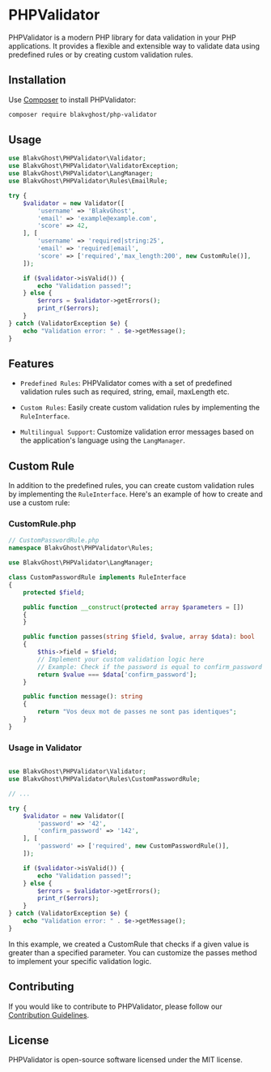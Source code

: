 # PHPValidator

PHPValidator is a modern PHP library for data validation in your PHP applications. It provides a flexible and extensible way to validate data using predefined rules or by creating custom validation rules.

## Installation

Use [Composer](https://getcomposer.org/) to install PHPValidator:

```bash
composer require blakvghost/php-validator
```

## Usage

```php
use BlakvGhost\PHPValidator\Validator;
use BlakvGhost\PHPValidator\ValidatorException;
use BlakvGhost\PHPValidator\LangManager;
use BlakvGhost\PHPValidator\Rules\EmailRule;

try {
    $validator = new Validator([
        'username' => 'BlakvGhost',
        'email' => 'example@example.com',
        'score' => 42,
    ], [
        'username' => 'required|string:25',
        'email' => 'required|email',
        'score' => ['required','max_length:200', new CustomRule()],
    ]);

    if ($validator->isValid()) {
        echo "Validation passed!";
    } else {
        $errors = $validator->getErrors();
        print_r($errors);
    }
} catch (ValidatorException $e) {
    echo "Validation error: " . $e->getMessage();
}

```

## Features

- `Predefined Rules`: PHPValidator comes with a set of predefined validation rules such as required, string, email, maxLength etc.

- `Custom Rules`: Easily create custom validation rules by implementing the `RuleInterface`.

- `Multilingual Support`: Customize validation error messages based on the application's language using the `LangManager`.

## Custom Rule

In addition to the predefined rules, you can create custom validation rules by implementing the `RuleInterface`. Here's an example of how to create and use a custom rule:

### CustomRule.php

```php
// CustomPasswordRule.php
namespace BlakvGhost\PHPValidator\Rules;

use BlakvGhost\PHPValidator\LangManager;

class CustomPasswordRule implements RuleInterface
{
    protected $field;

    public function __construct(protected array $parameters = [])
    {
    }

    public function passes(string $field, $value, array $data): bool
    {
        $this->field = $field;
        // Implement your custom validation logic here
        // Example: Check if the password is equal to confirm_password
        return $value === $data['confirm_password'];
    }

    public function message(): string
    {
        return "Vos deux mot de passes ne sont pas identiques";
    }
}
```
### Usage in Validator

```php

use BlakvGhost\PHPValidator\Validator;
use BlakvGhost\PHPValidator\Rules\CustomPasswordRule;

// ...

try {
    $validator = new Validator([
        'password' => '42',
        'confirm_password' => '142',
    ], [
        'password' => ['required', new CustomPasswordRule()],
    ]);

    if ($validator->isValid()) {
        echo "Validation passed!";
    } else {
        $errors = $validator->getErrors();
        print_r($errors);
    }
} catch (ValidatorException $e) {
    echo "Validation error: " . $e->getMessage();
}
```
In this example, we created a CustomRule that checks if a given value is greater than a specified parameter. You can customize the passes method to implement your specific validation logic.

## Contributing

If you would like to contribute to PHPValidator, please follow our [Contribution Guidelines](CONTRIBUTING.md).

## License

PHPValidator is open-source software licensed under the MIT license.

